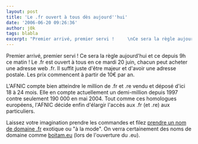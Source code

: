 ```yaml
---
layout: post
title: 'Le .fr ouvert à tous dès aujourd''hui'
date: '2006-06-20 09:26:36'
author: j0k
tags: blabla
excerpt: "Premier arrivé, premier servi !     \nCe sera la règle aujourd'hui et ce depuis 9h ce matin ! Le .fr est ouvert à tous en ce mardi 20 juin, chacun peut acheter une adresse web .fr. Il suffit juste d'être majeur et d'avoir une adresse postale.   Les prix commencent à partir de 10€ par an.  \n  \nL'AFNIC compte bien atteindre le million de .fr et      …"
---
```


Premier arrivé, premier servi !
Ce sera la règle aujourd'hui et ce depuis 9h ce matin ! Le .fr est ouvert à tous en ce mardi 20 juin, chacun peut acheter une adresse web .fr. Il suffit juste d'être majeur et d'avoir une adresse postale.   Les prix commencent à partir de 10€ par an.

L'AFNIC compte bien atteindre le million de .fr et .re vendu et déposé d'ici 18 à 24 mois. Elle en compte actuellement un demi-million depuis 1997 contre seulement 190 000 en mai 2004. Tout comme ces homologues européens, l'AFNIC décide enfin d'élargir l'accès aux .fr (et .re) aux particuliers.

Laissez votre imagination prendre les commandes et filez [prendre un nom de domaine .fr](http://www.afnic.fr/) exotique ou &quot;à la mode&quot;. On verra certainement des noms de domaine comme [boitam.eu](http://boitam.eu/) (lors de l'ouverture du .eu).
